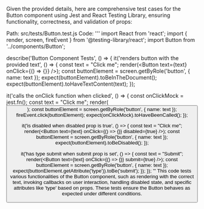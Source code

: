 Given the provided details, here are comprehensive test cases for the Button component using Jest and React Testing Library, ensuring functionality, correctness, and validation of props:

Path: src/tests/Button.test.js
Code:
'''
import React from 'react';
import { render, screen, fireEvent } from '@testing-library/react';
import Button from '../components/Button';

describe('Button Component Tests', () => {
  it('renders button with the provided text', () => {
    const text = "Click me";
    render(<Button text={text} onClick={() => {}} />);
    const buttonElement = screen.getByRole('button', { name: text });
    expect(buttonElement).toBeInTheDocument();
    expect(buttonElement).toHaveTextContent(text);
  });

  it('calls the onClick function when clicked', () => {
    const onClickMock = jest.fn();
    const text = "Click me";
    render(<Button text={text} onClick={onClickMock} />);
    const buttonElement = screen.getByRole('button', { name: text });
    fireEvent.click(buttonElement);
    expect(onClickMock).toHaveBeenCalled();
  });

  it('is disabled when disabled prop is true', () => {
    const text = "Click me";
    render(<Button text={text} onClick={() => {}} disabled={true} />);
    const buttonElement = screen.getByRole('button', { name: text });
    expect(buttonElement).toBeDisabled();
  });

  it('has type submit when submit prop is set', () => {
    const text = "Submit";
    render(<Button text={text} onClick={() => {}} submit={true} />);
    const buttonElement = screen.getByRole('button', { name: text });
    expect(buttonElement.getAttribute('type')).toBe('submit');
  });
});
'''
This code tests various functionalities of the Button component, such as rendering with the correct text, invoking callbacks on user interaction, handling disabled state, and specific attributes like 'type' based on props. These tests ensure the Button behaves as expected under different conditions.